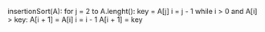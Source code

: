 insertionSort(A):
	for j = 2 to A.lenght():
		key = A[j]
		i = j - 1
		while i > 0 and A[i] > key:
			A[i + 1] = A[i]
			i = i - 1
		A[i + 1] = key